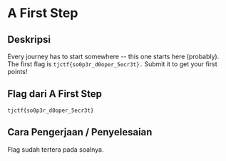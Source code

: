 # A First Step 
## Deskripsi

Every journey has to start somewhere -- this one starts here (probably). \
The first flag is ```tjctf{so0p3r_d0oper_5ecr3t}.``` Submit it to get your first points!

## Flag dari A First Step

```
tjctf{so0p3r_d0oper_5ecr3t}
```

## Cara Pengerjaan / Penyelesaian

Flag sudah tertera pada soalnya.